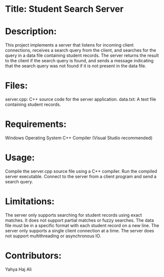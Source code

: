 # Title: Student Search Server

# Description:
This project implements a server that listens for incoming client connections, receives a search query from the client, and searches for the query in a data file containing student records. The server returns the result to the client if the search query is found, and sends a message indicating that the search query was not found if it is not present in the data file.

# Files:

server.cpp: C++ source code for the server application.
data.txt: A text file containing student records.
# Requirements:

Windows Operating System
C++ Compiler (Visual Studio recommended)
# Usage:

Compile the server.cpp source file using a C++ compiler.
Run the compiled server executable.
Connect to the server from a client program and send a search query.
# Limitations:

The server only supports searching for student records using exact matches. It does not support partial matches or fuzzy searches.
The data file must be in a specific format with each student record on a new line.
The server only supports a single client connection at a time.
The server does not support multithreading or asynchronous IO.
# Contributors:

Yahya Haj Ali
